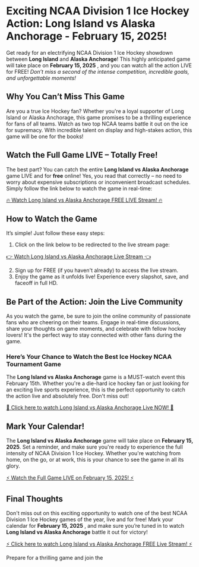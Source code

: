 # Exciting NCAA Division 1 Ice Hockey Action: Long Island vs Alaska Anchorage - February 15, 2025!

Get ready for an electrifying NCAA Division 1 Ice Hockey showdown between **Long Island** and **Alaska Anchorage**! This highly anticipated game will take place on **February 15, 2025** , and you can watch all the action LIVE for FREE! _Don’t miss a second of the intense competition, incredible goals, and unforgettable moments!_

## Why You Can’t Miss This Game

Are you a true Ice Hockey fan? Whether you're a loyal supporter of Long Island or Alaska Anchorage, this game promises to be a thrilling experience for fans of all teams. Watch as two top NCAA teams battle it out on the ice for supremacy. With incredible talent on display and high-stakes action, this game will be one for the books!

## Watch the Full Game LIVE – Totally Free!

The best part? You can catch the entire **Long Island vs Alaska Anchorage** game LIVE and for **free** online! Yes, you read that correctly – no need to worry about expensive subscriptions or inconvenient broadcast schedules. Simply follow the link below to watch the game in real-time:

[🔥 Watch Long Island vs Alaska Anchorage FREE LIVE Stream! 🔥](https://tinyurl.com/livestreamfreeo?st=Long+Island+vs+Alaska+Anchorage&si=ghc)

## How to Watch the Game

It’s simple! Just follow these easy steps:

1. Click on the link below to be redirected to the live stream page:

[👉 Watch Long Island vs Alaska Anchorage Live Stream 👈](https://tinyurl.com/livestreamfreeo?st=Long+Island+vs+Alaska+Anchorage&si=ghc)

2. Sign up for FREE (if you haven't already) to access the live stream.
3. Enjoy the game as it unfolds live! Experience every slapshot, save, and faceoff in full HD.

## Be Part of the Action: Join the Live Community

As you watch the game, be sure to join the online community of passionate fans who are cheering on their teams. Engage in real-time discussions, share your thoughts on game moments, and celebrate with fellow hockey lovers! It's the perfect way to stay connected with other fans during the game.

### Here’s Your Chance to Watch the Best Ice Hockey NCAA Tournament Game

The **Long Island vs Alaska Anchorage** game is a MUST-watch event this February 15th. Whether you're a die-hard ice hockey fan or just looking for an exciting live sports experience, this is the perfect opportunity to catch the action live and absolutely free. Don't miss out!

[🎉 Click here to watch Long Island vs Alaska Anchorage Live NOW! 🎉](https://tinyurl.com/livestreamfreeo?st=Long+Island+vs+Alaska+Anchorage&si=ghc)

## Mark Your Calendar!

The **Long Island vs Alaska Anchorage** game will take place on **February 15, 2025**. Set a reminder, and make sure you're ready to experience the full intensity of NCAA Division 1 Ice Hockey. Whether you're watching from home, on the go, or at work, this is your chance to see the game in all its glory.

[⚡ Watch the Full Game LIVE on February 15, 2025! ⚡](https://tinyurl.com/livestreamfreeo?st=Long+Island+vs+Alaska+Anchorage&si=ghc)

## Final Thoughts

Don't miss out on this exciting opportunity to watch one of the best NCAA Division 1 Ice Hockey games of the year, live and for free! Mark your calendar for **February 15, 2025** , and make sure you’re tuned in to watch **Long Island vs Alaska Anchorage** battle it out for victory!

[⚡ Click here to watch Long Island vs Alaska Anchorage FREE Live Stream! ⚡](https://tinyurl.com/livestreamfreeo?st=Long+Island+vs+Alaska+Anchorage&si=ghc)

Prepare for a thrilling game and join the
